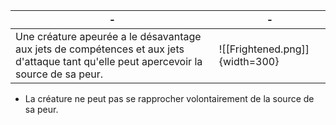| - | - |
|---|---|
| Une créature apeurée a le désavantage aux jets de compétences et aux jets d'attaque tant qu'elle peut apercevoir la source de sa peur. | ![[Frightened.png]]{width=300} |

 
 + La créature ne peut pas se rapprocher volontairement de la source de sa peur. 
